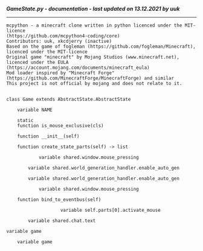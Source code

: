 ***GameState.py - documentation - last updated on 13.12.2021 by uuk***
___

    mcpython - a minecraft clone written in python licenced under the MIT-licence 
    (https://github.com/mcpython4-coding/core)
    Contributors: uuk, xkcdjerry (inactive)
    Based on the game of fogleman (https://github.com/fogleman/Minecraft), licenced under the MIT-licence
    Original game "minecraft" by Mojang Studios (www.minecraft.net), licenced under the EULA
    (https://account.mojang.com/documents/minecraft_eula)
    Mod loader inspired by "Minecraft Forge" (https://github.com/MinecraftForge/MinecraftForge) and similar
    This project is not official by mojang and does not relate to it.


    class Game extends AbstractState.AbstractState

        variable NAME

        static
        function is_mouse_exclusive(cls)

        function __init__(self)

        function create_state_parts(self) -> list

                variable shared.window.mouse_pressing

            variable shared.world_generation_handler.enable_auto_gen

            variable shared.world_generation_handler.enable_auto_gen

                variable shared.window.mouse_pressing

        function bind_to_eventbus(self)

                        variable self.parts[0].activate_mouse

            variable shared.chat.text

    variable game

        variable game